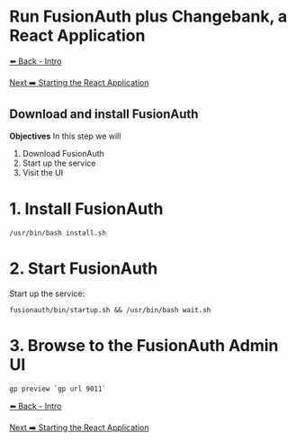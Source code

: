# Run FusionAuth plus Changebank, a React Application

[⬅️ Back - Intro](intro.md)

[Next ➡️ Starting the React Application](step2.md)

## Download and install FusionAuth

**Objectives**
In this step we will

1. Download FusionAuth
2. Start up the service
3. Visit the UI

# 1. Install FusionAuth

```
/usr/bin/bash install.sh
```

# 2. Start FusionAuth

Start up the service:

```
fusionauth/bin/startup.sh && /usr/bin/bash wait.sh
```

# 3. Browse to the FusionAuth Admin UI

```
gp preview `gp url 9011`
```

[⬅️ Back - Intro](intro.md)

[Next ➡️ Starting the React Application](step2.md)
